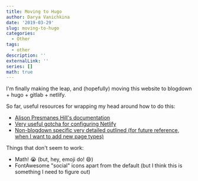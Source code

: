 ```yaml
---
title: Moving to Hugo
author: Darya Vanichkina
date: '2019-03-29'
slug: moving-to-hugo
categories:
  - Other
tags:
  - other
description: ''
externalLink: ''
series: []
math: true
---
```


I'm finally making the leap, and (hopefully) moving this website to blogdown + hugo + gitlab + netlify.

So far, useful resources for wrapping my head around how to do this:

- [Alison Presmanes Hill's documentation](https://alison.rbind.io/post/up-and-running-with-blogdown/)
- [Very useful gotcha for configuring Netlify](https://maraaverick.rbind.io/2017/10/updating-blogdown-hugo-version-netlify/)
- [Non-blogdown specific very detailed outlined (for future reference, when I want to add new page types)](https://www.sarasoueidan.com/blog/jekyll-ghpages-to-hugo-netlify/)

Things that don't seem to work:

- Math! :sob: (but, hey, emoji do! :smile:)
- FontAwesome "social" icons apart from the default (but I think this is something I need to figure out)
